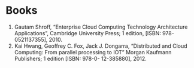 # Books
1. Gautam Shroff, “Enterprise Cloud Computing Technology Architecture Applications”, Cambridge University Press; 1 edition, [ISBN: 978-0521137355], 2010.
2. Kai Hwang, Geoffrey C. Fox, Jack J. Dongarra, “Distributed and Cloud Computing: From parallel processing to IOT” Morgan Kaufmann Publishers; 1 edition [ISBN: 978-0- 12-385880], 2012.
